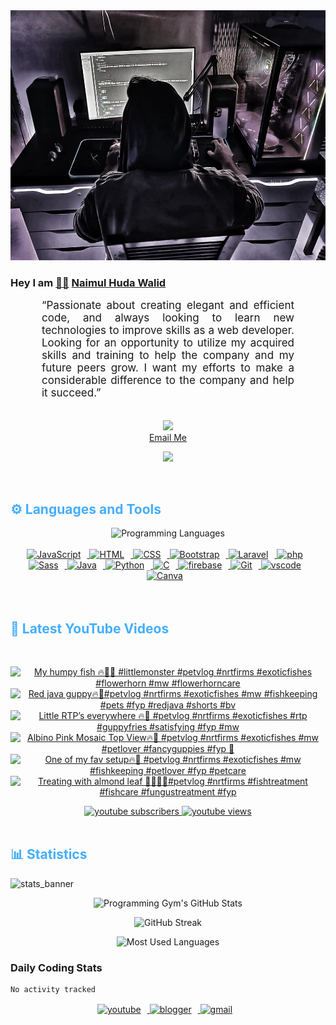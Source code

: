 <!-- ![github_cover_banner](https://www.digitalsolutionservices.com/img/services/web%20development.gif)-->

<div align="center" style="display:block;">
    <img height="400px" width="100%" alt="github cover banner" src="https://raw.githubusercontent.com/NaimulHudaWalid/NaimulHudaWalid/main/272276268_3114779035434264_920860974401480824_n.jpg"/> 
</div>

### Hey I am [👨🏻‍][facebook] [Naimul Huda Walid][youtube]



<p align:"center" style="text-align: justify; margin: 0 50px; font-size: 17px;" >
   “Passionate about creating elegant and efficient code, and always looking to learn new technologies to improve skills as a web developer. Looking for an opportunity to utilize my acquired skills and training to help the company and my future peers grow. I want my efforts to make a considerable difference to the company and help it succeed.”
<br>
<br>
<div align="center">

![](https://visitor-badge.glitch.me/badge?page_id=NaimulHudaWalid)
    <br />
[Email Me](mailto:dev.naimulhuda@gmail.com)
</div>
</p>
<!-- Typing SVG by DenverCoder1 - https://github.com/DenverCoder1/readme-typing-svg -->
<p align="center">
<!--   <a href="https://github.com/DenverCoder1/readme-typing-svg"> -->
    <img src="https://readme-typing-svg.herokuapp.com?color=E22FE4&width=380&height=45&lines=Open-Source+Enthusiast;Learning+In+Public;Empowering+Others;Nice+To+Meet+You+...&center=true"></a>

</p>
<br>
<!-- Languages and Tools -->

<h2 style="color: #44AEFB">⚙️ Languages and Tools</h2>
<div align="center" style="display:block;">
    <img width="100px" alt="Programming Languages" src="https://user-images.githubusercontent.com/78341798/194531121-47b0119a-ce00-439d-b586-125f86acb098.png"/> 
</div>
<br>   
<!-- Icons Resources -->
<!-- https://devicon.dev/ -->
<!-- https://cdn.jsdelivr.net/npm/simple-icons@v3/icons/ -->
<div align="center">
  <a href="https://developer.mozilla.org/en-US/docs/Web/JavaScript" target="_blank" rel="noreferrer">
      <img  alt="JavaScript" height="50px" style="padding-right:10px;" src="https://cdn.jsdelivr.net/gh/devicons/devicon/icons/javascript/javascript-plain.svg"/>
  </a>
  
 
  <a href="https://developer.mozilla.org/en-US/docs/Web/HTML" target="_blank" rel="noreferrer">
      <img  alt="HTML" height="50px" style="padding-right:10px;" src="https://cdn.jsdelivr.net/gh/devicons/devicon/icons/html5/html5-original.svg"/>
  </a>
  <a href="https://developer.mozilla.org/en-US/docs/Web/CSS" target="_blank" rel="noreferrer">
      <img  alt="CSS" height="50px" style="padding-right:10px;" src="https://cdn.jsdelivr.net/gh/devicons/devicon/icons/css3/css3-original.svg"/>
  </a>
  <a href="https://getbootstrap.com/" target="_blank" rel="noreferrer">
      <img  alt="Bootstrap" height="50px" style="padding-right:10px;" src="https://cdn.jsdelivr.net/gh/devicons/devicon/icons/bootstrap/bootstrap-original.svg"/>
  </a> 
  <a href="https://laravel.com/" target="_blank" rel="noreferrer">
      <img  alt="Laravel" height="50px" style="padding-right:10px;" src="https://cdn.jsdelivr.net/gh/devicons/devicon/icons/laravel/laravel-plain.svg"/>
  </a>
  <a href="https://www.php.net/" target="_blank" rel="noreferrer">
      <img  alt="php" height="50px" style="padding-right:10px;" src="https://cdn.jsdelivr.net/gh/devicons/devicon/icons/php/php-original.svg"/>
  </a>
  <a href="https://sass-lang.com/" target="_blank" rel="noreferrer">
      <img  alt="Sass" height="50px" style="padding-right:10px;" src="https://cdn.jsdelivr.net/gh/devicons/devicon/icons/sass/sass-original.svg"/>
  </a>
  <a href="https://www.java.com/en/" target="_blank" rel="noreferrer">
      <img  alt="Java" height="50px" style="padding-right:10px;" src="https://cdn.jsdelivr.net/gh/devicons/devicon/icons/java/java-original.svg"/>
  </a>    
  <a href="https://www.python.org/" target="_blank" rel="noreferrer">
      <img  alt="Python" height="50px" style="padding-right:10px;" src="https://cdn.jsdelivr.net/gh/devicons/devicon/icons/python/python-original.svg"/>
  </a>
  <a href="https://www.cprogramming.com/" target="_blank" rel="noreferrer">
      <img  alt="C" height="50px" style="padding-right:10px;" src="https://cdn.jsdelivr.net/gh/devicons/devicon/icons/c/c-original.svg"/>
  </a>
  
  <a href="https://firebase.google.com/" target="_blank" rel="noreferrer">
      <img  alt="firebase" height="50px" style="padding-right:10px;" src="https://cdn.jsdelivr.net/gh/devicons/devicon/icons/firebase/firebase-plain.svg"/>
  </a>
 
  <a href="https://git-scm.com/" target="_blank" rel="noreferrer">
      <img  alt="Git" height="50px" style="padding-right:10px;" src="https://cdn.jsdelivr.net/gh/devicons/devicon/icons/git/git-original.svg"/>
  </a>
  
  <a href="https://code.visualstudio.com/" target="_blank" rel="noreferrer">
      <img  alt="vscode" height="50px" style="padding-right:10px;"src="https://cdn.jsdelivr.net/gh/devicons/devicon/icons/vscode/vscode-original.svg"/>
  </a>
  <a href="https://www.canva.com/" target="_blank" rel="noreferrer">
      <img  alt="Canva" height="50px" style="padding-right:10px;" src="https://cdn.jsdelivr.net/gh/devicons/devicon/icons/canva/canva-original.svg"/> 
  </a>
</div>
<br>
<br>

<!-- Latest YouTube Videos -->

<h2 style="color: #44AEFB">🎦 Latest YouTube Videos</h2>
<br />

<!-- Resource/Reference: https://github.com/DenverCoder1/github-readme-youtube-cards -->
<div class="youtube videos cards" align="center">

<!-- BEGIN YOUTUBE-CARDS -->
[![My humpy fish 🔥🖤😈 #littlemonster #petvlog #nrtfirms #exoticfishes #flowerhorn #mw #flowerhorncare](https://ytcards.demolab.com/?id=DkFD-YWffeM&title=My+humpy+fish+%F0%9F%94%A5%F0%9F%96%A4%F0%9F%98%88+%23littlemonster+%23petvlog+%23nrtfirms+%23exoticfishes+%23flowerhorn+%23mw+%23flowerhorncare&lang=en&timestamp=1711498396&background_color=%230d1117&title_color=%23ffffff&stats_color=%23dedede&max_title_lines=1&width=250&border_radius=5 "My humpy fish 🔥🖤😈 #littlemonster #petvlog #nrtfirms #exoticfishes #flowerhorn #mw #flowerhorncare")](https://www.youtube.com/watch?v=DkFD-YWffeM)
[![Red java guppy🔥🖤#petvlog #nrtfirms #exoticfishes #mw #fishkeeping #pets #fyp #redjava #shorts #bv](https://ytcards.demolab.com/?id=HhIBIrricWo&title=Red+java+guppy%F0%9F%94%A5%F0%9F%96%A4%23petvlog+%23nrtfirms+%23exoticfishes+%23mw+%23fishkeeping+%23pets+%23fyp+%23redjava+%23shorts+%23bv&lang=en&timestamp=1711462449&background_color=%230d1117&title_color=%23ffffff&stats_color=%23dedede&max_title_lines=1&width=250&border_radius=5 "Red java guppy🔥🖤#petvlog #nrtfirms #exoticfishes #mw #fishkeeping #pets #fyp #redjava #shorts #bv")](https://www.youtube.com/watch?v=HhIBIrricWo)
[![Little RTP’s everywhere 🔥🖤 #petvlog #nrtfirms #exoticfishes #rtp #guppyfries #satisfying #fyp #mw](https://ytcards.demolab.com/?id=sEJldUrxfmI&title=Little+RTP%E2%80%99s+everywhere+%F0%9F%94%A5%F0%9F%96%A4+%23petvlog+%23nrtfirms+%23exoticfishes+%23rtp+%23guppyfries+%23satisfying+%23fyp+%23mw&lang=en&timestamp=1711411871&background_color=%230d1117&title_color=%23ffffff&stats_color=%23dedede&max_title_lines=1&width=250&border_radius=5 "Little RTP’s everywhere 🔥🖤 #petvlog #nrtfirms #exoticfishes #rtp #guppyfries #satisfying #fyp #mw")](https://www.youtube.com/watch?v=sEJldUrxfmI)
[![Albino Pink Mosaic Top View🔥🖤 #petvlog #nrtfirms #exoticfishes #mw #petlover #fancyguppies #fyp 💯](https://ytcards.demolab.com/?id=b6u5jNCb3HU&title=Albino+Pink+Mosaic+Top+View%F0%9F%94%A5%F0%9F%96%A4+%23petvlog+%23nrtfirms+%23exoticfishes+%23mw+%23petlover+%23fancyguppies+%23fyp+%F0%9F%92%AF&lang=en&timestamp=1711368798&background_color=%230d1117&title_color=%23ffffff&stats_color=%23dedede&max_title_lines=1&width=250&border_radius=5 "Albino Pink Mosaic Top View🔥🖤 #petvlog #nrtfirms #exoticfishes #mw #petlover #fancyguppies #fyp 💯")](https://www.youtube.com/watch?v=b6u5jNCb3HU)
[![One of my fav setup🔥🖤 #petvlog #nrtfirms #exoticfishes #mw #fishkeeping #petlover #fyp #petcare](https://ytcards.demolab.com/?id=zf7qJVp97UY&title=One+of+my+fav+setup%F0%9F%94%A5%F0%9F%96%A4+%23petvlog+%23nrtfirms+%23exoticfishes+%23mw+%23fishkeeping+%23petlover+%23fyp+%23petcare&lang=en&timestamp=1711362147&background_color=%230d1117&title_color=%23ffffff&stats_color=%23dedede&max_title_lines=1&width=250&border_radius=5 "One of my fav setup🔥🖤 #petvlog #nrtfirms #exoticfishes #mw #fishkeeping #petlover #fyp #petcare")](https://www.youtube.com/watch?v=zf7qJVp97UY)
[![Treating with almond leaf 🤲🏻💯🖤#petvlog #nrtfirms #fishtreatment #fishcare #fungustreatment #fyp](https://ytcards.demolab.com/?id=xbg0gTdKNY4&title=Treating+with+almond+leaf+%F0%9F%A4%B2%F0%9F%8F%BB%F0%9F%92%AF%F0%9F%96%A4%23petvlog+%23nrtfirms+%23fishtreatment+%23fishcare+%23fungustreatment+%23fyp&lang=en&timestamp=1711326784&background_color=%230d1117&title_color=%23ffffff&stats_color=%23dedede&max_title_lines=1&width=250&border_radius=5 "Treating with almond leaf 🤲🏻💯🖤#petvlog #nrtfirms #fishtreatment #fishcare #fungustreatment #fyp")](https://www.youtube.com/watch?v=xbg0gTdKNY4)
<!-- END YOUTUBE-CARDS -->
</div>

<!-- Begin Youtube Buttons -->
<!-- Resource/Reference:  https://github.com/DenverCoder1/custom-icon-badges -->
<div class="youtube buttons" align="center">
    <a href="https://www.youtube.com/channel/UCa3YaFwzSII0kKg3Nads2dQ"  target="_blank">
        <img alt="youtube subscribers" src="https://img.shields.io/youtube/channel/subscribers/UCa3YaFwzSII0kKg3Nads2dQ?logo=youtube&logoColor=red&style=for-the-badge"/>
    </a> 
    <a href="https://www.youtube.com/channel/UCa3YaFwzSII0kKg3Nads2dQ"  target="_blank">
        <img alt="youtube views" src="https://custom-icon-badges.demolab.com/youtube/channel/views/UCa3YaFwzSII0kKg3Nads2dQ?color=%23E05D44&logo=eye&logoColor=white&style=for-the-badge&labelColor=#555555"/>
    </a> 
</div>
<br>
<!-- End Youtube Buttons -->

<!-- Statistics -->

<h2 style="color: #44AEFB">📊 Statistics</h2>

![stats_banner](https://user-images.githubusercontent.com/78341798/194534778-d662496c-ae00-4e8d-ae9b-b90912054e7f.gif)

<!-- Begin Stats Cards -->
<!-- Resources:  -->
<!-- Github & Languages Stats: https://github.com/naimul15-12090/github-readme-stats --> 
<!-- Streak Stats: https://github.com/denvercoder1/github-readme-streak-stats -->
<!-- Change the value after ?username= to your GitHub username. -->
<div class="stats" align="center">

![Programming Gym's GitHub Stats](https://github-readme-stats.vercel.app/api?username=NaimulHudaWalid&hide=stars&count_private=true&show_icons=true&theme=algolia&border_radius=20)

![GitHub Streak](https://streak-stats.demolab.com?user=NaimulHudaWalid&count_private=true&theme=algolia&border_radius=22)

![Most Used Languages](https://github-readme-stats.vercel.app/api/top-langs/?username=NaimulHudaWalid&langs_count=8&layout=compact&show_icons=true&theme=algolia&border_radius=20)
    
<!-- ![Top Langs](https://github-readme-stats.vercel.app/api/top-langs/?username=naimul15-12090&langs_count=8) -->
<!-- [![Top Langs](https://github-readme-stats.vercel.app/api/top-langs/?username=naimul15-12090&layout=compact)](https://github.com/anuraghazra/github-readme-stats)
 -->
    
</div>
<!--  End Stats Cards -->



### Daily Coding Stats
<!--START_SECTION:waka-->

```txt
No activity tracked
```

<!--END_SECTION:waka-->
<!-- Begin Footer -->
<!-- Icons Resources -->
<!-- https://devicon.dev/ -->
<div class="footer" align="center" style="margin:15px;">
    <a href="https://www.youtube.com/channel/UCa3YaFwzSII0kKg3Nads2dQ" target="_blank">
        <img  style="margin:0 10px 10px 0;" src="https://user-images.githubusercontent.com/78341798/194531650-698ef1b1-9cbd-4b4f-96ef-5a2ec4b5d7e6.svg" alt="youtube" width="40px"/>
    </a>
    <a href="https://www.linkedin.com/in/naimulhudawalid/" target="_blank">
        <img style="margin:0 10px 10px 0;" src="https://user-images.githubusercontent.com/78341798/194531458-b5dfeb1b-bad5-4dfa-909a-2e402262db9a.svg" alt="blogger" width="40px"/>
    </a>
    <a href="mailto:dev.naimulhuda@gmail.com" target="_blank">
        <img style="margin:0 10px 10px 0;" src="https://user-images.githubusercontent.com/78341798/194531383-ddb2b774-5bb9-491c-b601-4a4a7d9792fb.svg" alt="gmail" width="40px"/>
    </a>
</div>
<!-- End Footer -->

[youtube]: https://www.youtube.com/channel/UCa3YaFwzSII0kKg3Nads2dQ
[facebook]: https://www.facebook.com/profile.php?id=100007065945838
